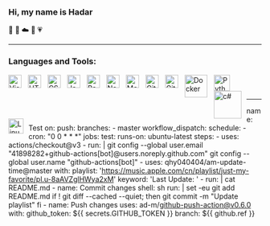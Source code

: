 ### Hi,  my name is Hadar 
🦋 🌈 ☁️ 🌻 💗

---
### Languages and Tools:

<img align="left" alt="Visual Studio Code" width="26px" src="https://cdn.jsdelivr.net/gh/devicons/devicon/icons/vscode/vscode-original.svg" style="padding-right:10px;" />
<img align="left" alt="HTML5" width="26px" src="https://cdn.jsdelivr.net/gh/devicons/devicon/icons/html5/html5-original.svg" style="padding-right:10px;" />
<img align="left" alt="CSS3" width="26px" src="https://cdn.jsdelivr.net/gh/devicons/devicon/icons/css3/css3-original.svg" style="padding-right:10px;" />
<img align="left" alt="JavaScript" width="26px" src="https://cdn.jsdelivr.net/gh/devicons/devicon/icons/javascript/javascript-original.svg" style="padding-right:10px;" />
<img align="left" alt="React" width="26px" src="https://cdn.jsdelivr.net/gh/devicons/devicon/icons/react/react-original.svg" style="padding-right:10px;" />
<img align="left" alt="Node.js" width="26px" src="https://cdn.jsdelivr.net/gh/devicons/devicon/icons/nodejs/nodejs-original.svg" style="padding-right:10px;" />
<img align="left" alt="MongoDB" width="26px" src="https://cdn.jsdelivr.net/gh/devicons/devicon/icons/mongodb/mongodb-original.svg" style="padding-right:10px;" />
<img align="left" alt="Git" width="26px" src="https://cdn.jsdelivr.net/gh/devicons/devicon/icons/git/git-original.svg" style="padding-right:10px;" />
<img align="left" alt="GitHub" width="26px" src="https://user-images.githubusercontent.com/3369400/139448065-39a229ba-4b06-434b-bc67-616e2ed80c8f.png" style="padding-right:10px;" />
<img align="left" alt="Docker" width="45px" src="https://developers.redhat.com/sites/default/files/styles/article_feature/public/blog/2015/01/docker-whale-home-logo.png?itok=nf2cLFMc" style="padding-right:10px;" />
<img align="left" alt="Python" width="32px" src="https://user-images.githubusercontent.com/125987820/231272066-5a3f5d8b-2d66-43df-8511-28d8631a3751.png" style="padding-right:7px;" />
<img align="left" alt="c#" width="55px" src="https://www.codeguru.com/wp-content/uploads/2021/08/C-Sharp-Tutorials.png" style="padding-right:7px;" />
<img align="left" alt="Linux" width="30px" src="https://cdn-icons-png.flaticon.com/512/6124/6124995.png" style="padding-right:7px;" />

<br/>
<br/>

--- 
name: Test
on:
  push:
    branches:
      - master
  workflow_dispatch:
  schedule:
    - cron: "0 0 * * *"
jobs:
  test:
    runs-on: ubuntu-latest
    steps:
      - uses: actions/checkout@v3
      - run: |
          git config --global user.email "41898282+github-actions[bot]@users.noreply.github.com"
          git config --global user.name "github-actions[bot]"
      - uses: qhy040404/am-update-time@master
        with:
          playlist: 'https://music.apple.com/cn/playlist/just-my-favorite/pl.u-8aAVZglHWya2xM'
          keyword: 'Last Update: '
      - run: |
          cat README.md
      - name: Commit changes
        shell: sh
        run: |
          set -eu
          git add README.md
          if ! git diff --cached --quiet; then
              git commit -m "Update playlist"
          fi
      - name: Push changes
        uses: ad-m/github-push-action@v0.6.0
        with:
          github_token: ${{ secrets.GITHUB_TOKEN }}
          branch: ${{ github.ref }}

